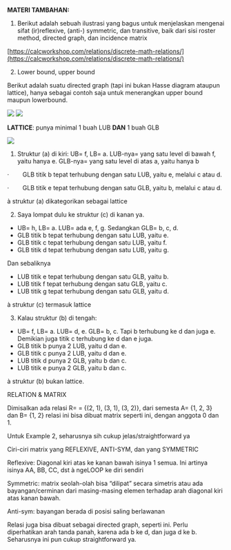 **MATERI TAMBAHAN:**

1.  Berikut adalah sebuah ilustrasi yang bagus untuk menjelaskan mengenai sifat (ir)reflexive, (anti-) symmetric, dan transitive, baik dari sisi roster method, directed graph, dan incidence matrix

[https://calcworkshop.com/relations/discrete-math-relations/](https://calcworkshop.com/relations/discrete-math-relations/)

2.  Lower bound, upper bound

Berikut adalah suatu directed graph (tapi ini bukan Hasse diagram ataupun lattice), hanya sebagai contoh saja untuk menerangkan upper bound maupun lowerbound.

![](file:///C:/Users/vince/AppData/Local/Packages/oice_16_974fa576_32c1d314_2531/AC/Temp/msohtmlclip1/01/clip_image002.jpg)
![](file:///C:/Users/vince/AppData/Local/Packages/oice_16_974fa576_32c1d314_62d/AC/Temp/msohtmlclip1/01/clip_image002.jpg)

**LATTICE**: punya minimal 1 buah LUB **DAN** 1 buah GLB

![](file:///C:/Users/vince/AppData/Local/Packages/oice_16_974fa576_32c1d314_2531/AC/Temp/msohtmlclip1/01/clip_image010.jpg)

1.  Struktur (a) di kiri: UB= f, LB= a. LUB-nya= yang satu level di bawah f, yaitu hanya e. GLB-nya= yang satu level di atas a, yaitu hanya b

·        GLB titik b tepat terhubung dengan satu LUB, yaitu e, melalui c atau d.

·        GLB titik e tepat terhubung dengan satu GLB, yaitu b, melalui c atau d.

à struktur (a) dikategorikan sebagai lattice

2.  Saya lompat dulu ke struktur (c) di kanan ya.

-   UB= h, LB= a. LUB= ada e, f, g. Sedangkan GLB= b, c, d.
-   GLB titik b tepat terhubung dengan satu LUB, yaitu e.
-   GLB titik c tepat terhubung dengan satu LUB, yaitu f.
-   GLB titik d tepat terhubung dengan satu LUB, yaitu g.

Dan sebaliknya

-   LUB titik e tepat terhubung dengan satu GLB, yaitu b.
-   LUB titik f tepat terhubung dengan satu GLB, yaitu c.
-   LUB titik g tepat terhubung dengan satu GLB, yaitu d.

à struktur (c) termasuk lattice

3.  Kalau struktur (b) di tengah:

-   UB= f, LB= a. LUB= d, e. GLB= b, c. Tapi b terhubung ke d dan juga e. Demikian juga titik c terhubung ke d dan e juga.
-   GLB titik b punya 2 LUB, yaitu d dan e.
-   GLB titik c punya 2 LUB, yaitu d dan e.
-   LUB titik d punya 2 GLB, yaitu b dan c.
-   LUB titik e punya 2 GLB, yaitu b dan c.

à struktur (b) bukan lattice.

RELATION & MATRIX

Dimisalkan ada relasi R= = {(2, 1), (3, 1), (3, 2)}, dari semesta A= {1, 2, 3} dan B= {1, 2} relasi ini bisa dibuat matrix seperti ini, dengan anggota 0 dan 1.

Untuk Example 2, seharusnya sih cukup jelas/straightforward ya


Ciri-ciri matrix yang REFLEXIVE, ANTI-SYM, dan yang SYMMETRIC


Reflexive: Diagonal kiri atas ke kanan bawah isinya 1 semua. Ini artinya isinya AA, BB, CC, dst à ngeLOOP ke diri sendiri

Symmetric: matrix seolah-olah bisa “dilipat” secara simetris atau ada bayangan/cerminan dari masing-masing elemen terhadap arah diagonal kiri atas kanan bawah.

Anti-sym: bayangan berada di posisi saling berlawanan


Relasi juga bisa dibuat sebagai directed graph, seperti ini. Perlu diperhatikan arah tanda panah, karena ada b ke d, dan juga d ke b. Seharusnya ini pun cukup straightforward ya.
